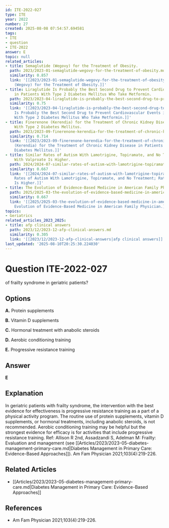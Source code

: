 ```yaml
---
id: ITE-2022-027
type: ITE
year: 2022
number: 27
created: 2025-08-08 07:54:57.694581
tags:
- ITE
- question
- ITE-2022
answer: E
topic: null
related_articles:
- title: Semaglutide (Wegovy) for the Treatment of Obesity.
  path: 2023/2023-01-semaglutide-wegovy-for-the-treatment-of-obesity.md
  similarity: 0.857
  link: '[[2023/2023-01-semaglutide-wegovy-for-the-treatment-of-obesity|Semaglutide
    (Wegovy) for the Treatment of Obesity.]]'
- title: Liraglutide Is Probably the Best Second Drug to Prevent Cardiovascular Events
    in Patients With Type 2 Diabetes Mellitus Who Take Metformin.
  path: 2023/2023-04-liraglutide-is-probably-the-best-second-drug-to-prevent-card.md
  similarity: 0.75
  link: '[[2023/2023-04-liraglutide-is-probably-the-best-second-drug-to-prevent-card|Liraglutide
    Is Probably the Best Second Drug to Prevent Cardiovascular Events in Patients
    With Type 2 Diabetes Mellitus Who Take Metformin.]]'
- title: Finerenone (Kerendia) for the Treatment of Chronic Kidney Disease in Patients
    With Type 2 Diabetes Mellitus.
  path: 2023/2023-09-finerenone-kerendia-for-the-treatment-of-chronic-kidney-dise.md
  similarity: 0.714
  link: '[[2023/2023-09-finerenone-kerendia-for-the-treatment-of-chronic-kidney-dise|Finerenone
    (Kerendia) for the Treatment of Chronic Kidney Disease in Patients With Type 2
    Diabetes Mellitus.]]'
- title: Similar Rates of Autism With Lamotrigine, Topiramate, and No Treatment; Rate
    With Valproate Is Higher.
  path: 2024/2024-07-similar-rates-of-autism-with-lamotrigine-topiramate-and-no-t.md
  similarity: 0.667
  link: '[[2024/2024-07-similar-rates-of-autism-with-lamotrigine-topiramate-and-no-t|Similar
    Rates of Autism With Lamotrigine, Topiramate, and No Treatment; Rate With Valproate
    Is Higher.]]'
- title: The Evolution of Evidence-Based Medicine in American Family Physician.
  path: 2025/2025-03-the-evolution-of-evidence-based-medicine-in-american-family.md
  similarity: 0.667
  link: '[[2025/2025-03-the-evolution-of-evidence-based-medicine-in-american-family|The
    Evolution of Evidence-Based Medicine in American Family Physician.]]'
topics:
- Geriatrics
related_articles_2023_2025:
- title: afp clinical answers
  path: 2023/12/2023-12-afp-clinical-answers.md
  similarity: 0.305
  link: '[[2023/12/2023-12-afp-clinical-answers|afp clinical answers]]'
last_updated: '2025-08-10T20:25:30.224030'
---
```


# Question ITE-2022-027

of frailty syndrome in geriatric patients?

## Options

**A.** Protein supplements

**B.** Vitamin D supplements

**C.** Hormonal treatment with anabolic steroids

**D.** Aerobic conditioning training

**E.** Progressive resistance training

## Answer

**E**

## Explanation

In geriatric patients with frailty syndrome, the intervention with the best evidence for effectiveness is
progressive resistance training as a part of a physical activity program. The routine use of protein
supplements, vitamin D supplements, or hormonal treatments, including anabolic steroids, is not
recommended. Aerobic conditioning training may be helpful but the strongest evidence for efficacy is for
activities that include progressive resistance training.
Ref: Allison R 2nd, Assadzandi S, Adelman M: Frailty: Evaluation and management (see [[Articles/2023/2023-05-diabetes-management-primary-care.md|Diabetes Management in Primary Care: Evidence-Based Approaches]]). Am Fam Physician  2021;103(4):219-226.



## Related Articles

- [[Articles/2023/2023-05-diabetes-management-primary-care.md|Diabetes Management in Primary Care: Evidence-Based Approaches]]

## References

- Am Fam Physician  2021;103(4):219-226.
